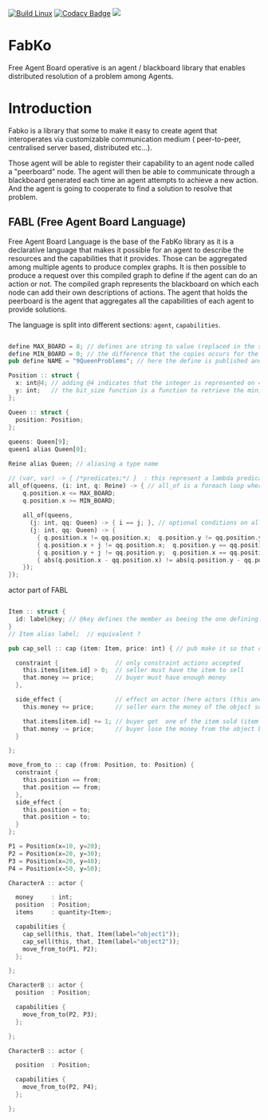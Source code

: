 [![Build Linux](https://github.com/FreeYourSoul/Fabko/actions/workflows/ci-linux.yml/badge.svg)](https://github.com/FreeYourSoul/Fabko/actions/workflows/ci-linux.yml)
[![Codacy Badge](https://app.codacy.com/project/badge/Grade/7d6160f5dc1246888f0fa94ab48ddfaa)](https://app.codacy.com/gh/FreeYourSoul/Fabko/dashboard?utm_source=gh&utm_medium=referral&utm_content=&utm_campaign=Badge_grade)
![](https://tokei.rs/b1/github/FreeYourSoul/Fabko?category=lines)

# FabKo

Free Agent Board operative is an agent / blackboard library that enables distributed resolution of a problem among
Agents.

# Introduction

Fabko is a library that some to make it easy to create agent that interoperates via customizable communication medium (
peer-to-peer, centralised server based, distributed etc...).

Those agent will be able to register their capability to an agent node called a "peerboard" node.
The agent will then be able to communicate through a blackboard generated each time an agent attempts to achieve a new
action. And the agent is going to cooperate to find a solution to resolve that problem.

## FABL (Free Agent Board Language)

Free Agent Board Language is the base of the FabKo library as it is a declarative language that makes it possible for an
agent to describe the resources and
the capabilities that it provides. Those can be aggregated among multiple agents to produce complex graphs. It is then
possible to produce a request over this
compiled graph to define if the agent can do an action or not.
The compiled graph represents the blackboard on which each node can add their own descriptions of actions. The agent
that holds the peerboard is the agent that aggregates
all the capabilities of each agent to provide solutions.

The language is split into different sections: `agent`, `capabilities`.

```rust

define MAX_BOARD = 8; // defines are string to value (replaced in the same way than a pre-processor #define)
define MIN_BOARD = 0; // the difference that the copies occurs for the whole scope of the define until a ';' is found (\n here is taken as well)
pub define NAME = "9QueenProblems"; // here the define is published and thus public to the code aggregating this 

Position :: struct {
  x: int@4; // adding @4 indicates that the integer is represented on 4 bits
  y: int;   // the bit_size function is a function to retrieve the minimum number of bytes required for the provided number (here 8, which would be 4 bits)
};

Queen :: struct {
  position: Position;
};
  
queens: Queen[9];
queen1 alias Queen[0]; 

Reine alias Queen; // aliasing a type name

// (var, var) -> { /*predicates;*/ }  : this represent a lambda predicate 
all_of(queens, (i: int, q: Reine) -> { // all_of is a foreach loop where every condition inside must be truee for the predicate
    q.position.x <= MAX_BOARD;
    q.position.x >= MIN_BOARD;
   
    all_of(queens, 
      (j: int, qq: Queen) -> { i == j; }, // optional conditions on all_of, if predicate is filled, then the generation of constraint occurs
      (j: int, qq: Queen) -> {
        { q.position.x != qq.position.x;  q.position.y != qq.position.y; };           // positions cannot be equal
        { q.position.x + j != qq.position.x;  q.position.y == qq.position.y; };       // position cannot be on the same line
        { q.position.y + j != qq.position.y;  q.position.x == qq.position.x; };       // position cannot be on the same collumn
        { abs(q.position.x - qq.position.x) != abs(q.position.y - qq.position.y); };  // no other queen on the diaogonals
    });
});

```

actor part of FABL

```rust

Item :: struct {
  id: label@key; // @key defines the member as beeing the one defining the search capability 
}
// Item alias label;  // equivalent ?

pub cap_sell :: cap (item: Item, price: int) { // pub make it so that cap_sell can be used accross compilation unit

  constraint {                // only constraint actions accepted
    this.items[item.id] > 0;  // seller must have the item to sell
    that.money >= price;      // buyer must have enough money
  },

  side_effect {               // effect on actor (here actors (this and that) are mutable) : only mutable actions accepted
    this.money += price;      // seller earn the money of the object sold

    that.items[item.id] += 1; // buyer get  one of the item sold (item is retrieved by key)
    that.money -= price;      // buyer lose the money from the object bought
  }

};

move_from_to :: cap (from: Position, to: Position) {
  constraint {
    this.position == from;
    that.position == from;
  },
  side_effect {
    this.position = to;
    that.position = to;
  }
}; 

P1 = Position(x=10, y=20);
P2 = Position(x=20, y=30);
P3 = Position(x=20, y=40);
P4 = Position(x=50, y=50);

CharacterA :: actor {

  money     : int;
  position  : Position;
  items     : quantity<Item>;

  capabilities {
    cap_sell(this, that, Item(label="object1"));
    cap_sell(this, that, Item(label="object2"));  
    move_from_to(P1, P2);  
  };

};

CharacterB :: actor {
  position  : Position;

  capabilities {
    move_from_to(P2, P3);  
  };

};

CharacterB :: actor {

  position  : Position;

  capabilities {
    move_from_to(P2, P4);  
  };

};

```
